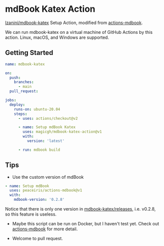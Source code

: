 # mdBook Katex Action

[lzanini/mdbook-katex](https://github.com/lzanini/mdbook-katex) Setup Action, modified from [actions-mdbook](https://github.com/peaceiris/actions-mdbook).

We can run mdbook-katex on a virtual machine of GitHub Actions by this action. Linux, macOS, and Windows are supported.

## Getting Started

```yaml
name: mdbook-katex

on:
  push:
    branches:
      - main
  pull_request:

jobs:
  deploy:
    runs-on: ubuntu-20.04
    steps:
      - uses: actions/checkout@v2

      - name: Setup mdBook Katex
        uses: magicgh/mdbook-katex-action@v1
        with:
          version: 'latest'

      - run: mdbook build
```

## Tips

* Use the custom version of mdBook

```yaml
- name: Setup mdBook
  uses: peaceiris/actions-mdbook@v1
  with:
    mdbook-version: '0.2.8'
```

Notice that there is only one version in [mdbook-katex/releases](https://github.com/lzanini/mdbook-katex/releases), i.e. v0.2.8, so this feature is useless.

* Maybe this script can be run on Docker, but I haven't test yet. Check out [actions-mdbook](https://github.com/peaceiris/actions-mdbook#readme) for more detail.

* Welcome to pull request.
